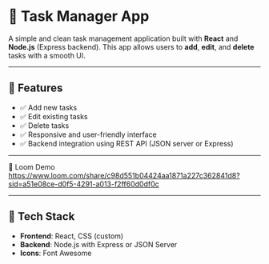 # 📝 Task Manager App

A simple and clean task management application built with **React** and **Node.js** (Express backend). This app allows users to **add**, **edit**, and **delete** tasks with a smooth UI.

---

## 🚀 Features

- ✅ Add new tasks
- ✅ Edit existing tasks
- ✅ Delete tasks
- ✅ Responsive and user-friendly interface
- ✅ Backend integration using REST API (JSON server or Express)

---


📸 Loom Demo
https://www.loom.com/share/c98d551b04424aa1871a227c362841d8?sid=a51e08ce-d0f5-4291-a013-f2ff60d0df0c

---

## 🔧 Tech Stack

- **Frontend**: React, CSS (custom)
- **Backend**: Node.js with Express or JSON Server
- **Icons**: Font Awesome



